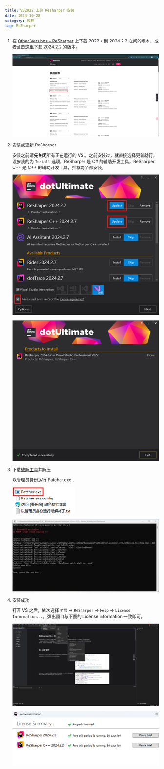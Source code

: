 ```yaml
---
title: VS2022 上的 Resharper 安装
date: 2024-10-28
category: 教程
tag: ReSharper
---
```


1. 在 [Other Versions - ReSharper](https://www.jetbrains.com/zh-cn/resharper/download/other.html) 上下载 2022.x 到 2024.2.2 之间的版本，或者点击[这里](https://womioor.lanzouu.com/iUJN22q8jwxg)下载 2024.2.2 的版本。

   ![ReSharper 的安装版本选择](./ReSharper%E5%AE%89%E8%A3%85/image-20241028101842300.png)

2. 安装或更新 ReSharper

   安装之前请**先关闭**所有正在运行的 VS 。之前安装过，就直接选择更新就行。没安装的为 `Install` 选项。ReSharper 是 C# 的辅助开发工具，ReSharper C++ 是 C++ 的辅助开发工具，推荐两个都安装。

   ![安装选项](./ReSharper%E5%AE%89%E8%A3%85/image-20241028093108593.png)

   ![ReSharper 安装成功](./ReSharper%E5%AE%89%E8%A3%85/image-20241028094012962.png)

3. 下载[破解工具](https://wwxu.lanzouj.com/inZhf2djyocf)并解压

   以管理员身份运行 Patcher.exe .

   ![运行 Pather](./ReSharper%E5%AE%89%E8%A3%85/image-20241028094957447.png)

   ![破解成功](./ReSharper%E5%AE%89%E8%A3%85/image-20241030090841633.png)

4. 安装成功

   打开 VS 之后，依次选择 `扩展` -> `ReSharper` -> `Help` -> `License Information...`，弹出窗口与下图的 License information 一致即可。

   ![在 VS 上查询 ReSharper 状态](./ReSharper%E5%AE%89%E8%A3%85/image-20241028100637079.png)

   ![激活成功](./ReSharper%E5%AE%89%E8%A3%85/image-20250311110531575.png)

